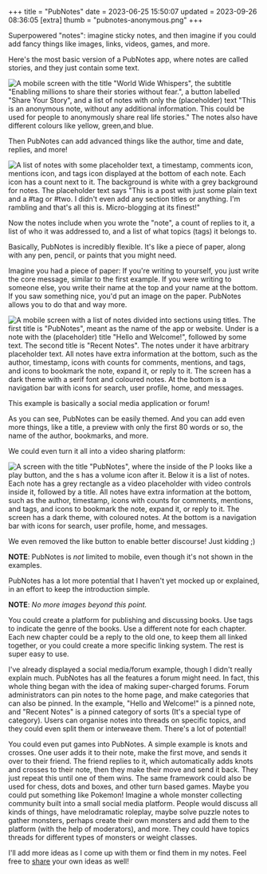 +++
title = "PubNotes"
date = 2023-06-25 15:50:07
updated = 2023-09-26 08:36:05
[extra]
thumb = "pubnotes-anonymous.png"
+++

Superpowered "notes":
imagine sticky notes,
and then imagine if you could add fancy things
like images, links, videos, games, and more.

Here's the most basic version of a PubNotes app,
where notes are called stories,
and they just contain some text.

![A mobile screen with the title "World Wide Whispers",
the subtitle "Enabling millions to share
their stories without fear.",
a button labelled "Share Your Story",
and a list of notes with only the (placeholder) text
"This is an anonymous note,
without any additional information.
This could be used for people to anonymously share
real life stories."
The notes also have different colours
like yellow, green,and blue.](/pubnotes-anonymous.png)

Then PubNotes can add advanced things
like the author, time and date, replies, and more!

![A list of notes
with some placeholder text,
a timestamp, comments icon, mentions icon, and tags icon
displayed at the bottom of each note.
Each icon has a count next to it.
The background is white
with a grey background for notes.
The placeholder text says
"This is a post with just some plain text and a #tag or #two.
I didn't even add any section titles or anything.
I'm rambling and that's all this is.
Micro-blogging at its finest!"](/pubnotes-microblogging.png)

Now the notes include when you wrote the "note",
a count of replies to it,
a list of who it was addressed to,
and a list of what topics (tags) it belongs to.

Basically, PubNotes is incredibly flexible.
It's like a piece of paper,
along with any pen, pencil, or paints that you might need.

Imagine you had a piece of paper:
If you're writing to yourself,
you just write the core message,
similar to the first example.
If you were writing to someone else,
you write their name at the top
and your name at the bottom.
If you saw something nice,
you'd put an image on the paper.
PubNotes allows you to do that and way more.

![A mobile screen with a list of notes divided into sections using titles.
The first title is "PubNotes",
meant as the name of the app or website.
Under is a note with the (placeholder) title
"Hello and Welcome!", followed by some text.
The second title is "Recent Notes".
The notes under it have arbitrary placeholder text.
All notes have extra information at the bottom,
such as the author, timestamp,
icons with counts for comments, mentions, and tags,
and icons to bookmark the note, expand it, or reply to it.
The screen has a dark theme with a serif font and coloured notes.
At the bottom is a navigation bar with icons for
search, user profile, home, and messages.](/pubnotes-microblogging-actions.png)

This example is basically
a social media application or forum!

As you can see, PubNotes can be easily themed.
And you can add even more things,
like a title,
a preview with only the first 80 words or so,
the name of the author,
bookmarks,
and more.

We could even turn it all into a video sharing platform:

![A screen with the title "PubNotes",
where the inside of the P looks like a play button,
and the s has a volume icon after it.
Below it is a list of notes.
Each note has a grey rectangle as a video placeholder with
video controls inside it, followed by a title.
All notes have extra information at the bottom,
such as the author, timestamp,
icons with counts for comments, mentions, and tags,
and icons to bookmark the note, expand it, or reply to it.
The screen has a dark theme, with coloured notes.
At the bottom is a navigation bar with icons for
search, user profile, home, and messages.](/pubnotes-video-sharing.png)

We even removed the like button to enable better discourse!
Just kidding ;)

**NOTE**: PubNotes is _not_ limited to mobile,
even though it's not shown in the examples.

PubNotes has a lot more potential
that I haven't yet mocked up or explained,
in an effort to keep the introduction simple.

**NOTE**: *No more images beyond this point.*

You could create a platform for publishing and discussing books.
Use tags to indicate the genre of the books.
Use a different note for each chapter.
Each new chapter could be a reply to the old one,
to keep them all linked together,
or you could create a more specific linking system.
The rest is super easy to use.

I've already displayed a social media/forum example,
though I didn't really explain much.
PubNotes has all the features a forum might need.
In fact, this whole thing began with
the idea of making super-charged forums.
Forum administrators can pin notes to the home page,
and make categories that can also be pinned.
In the example, "Hello and Welcome!" is a pinned note,
and "Recent Notes" is a pinned category of sorts
(It's a special type of category).
Users can organise notes into threads on specific topics,
and they could even split them or interweave them.
There's a lot of potential!

You could even put games into PubNotes.
A simple example is knots and crosses.
One user adds it to their note,
make the first move,
and sends it over to their friend.
The friend replies to it,
which automatically adds knots and crosses to their note,
then they make their move and send it back.
They just repeat this until one of them wins.
The same framework could also be used for
chess, dots and boxes, and other turn based games.
Maybe you could put something like Pokemon!
Imagine a whole monster collecting community
built into a small social media platform.
People would discuss all kinds of things,
have melodramatic roleplay,
maybe solve puzzle notes to gather monsters,
perhaps create their own monsters and add them to the platform
(with the help of moderators), and more.
They could have topics threads
for different types of monsters or weight classes.

I'll add more ideas as I come up with them
or find them in my notes.
Feel free to [share](@/contact.md) your own ideas as well!
